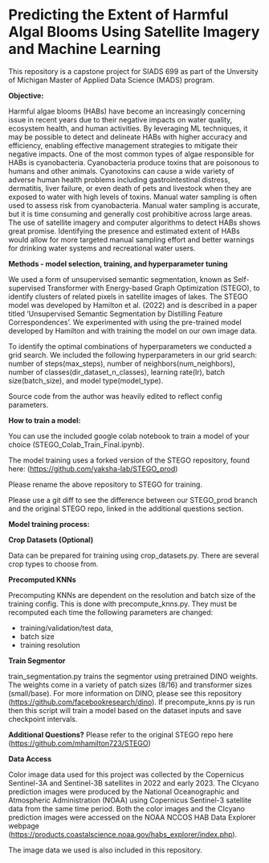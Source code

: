 # Predicting the Extent of Harmful Algal Blooms Using Satellite Imagery and Machine Learning

This repository is a capstone project for SIADS 699 as part of the Unversity of Michigan Master of Applied Data Science (MADS) program.

**Objective:**

Harmful algae blooms (HABs) have become an increasingly concerning issue in recent years due to their negative impacts on water quality, ecosystem health, and human activities. By leveraging ML techniques, it may be possible to detect and delineate HABs with higher accuracy and efficiency, enabling effective management strategies to mitigate their negative impacts. One of the most common types of algae responsible for HABs is cyanobacteria. Cyanobacteria produce toxins that are poisonous to humans and other animals. Cyanotoxins can cause a wide variety of adverse human health problems including gastrointestinal distress, dermatitis, liver failure, or even death of pets and livestock when they are exposed to water with high levels of toxins. Manual water sampling is often used to assess risk from cyanobacteria. Manual water sampling is accurate, but it is time consuming and generally cost prohibitive across large areas. The use of satellite imagery and computer algorithms to detect HABs shows great promise. Identifying the presence and estimated extent of HABs would allow for more targeted manual sampling effort and better warnings for drinking water systems and recreational water users.


**Methods - model selection, training, and hyperparameter tuning**

We used a form of unsupervised semantic segmentation, known as Self-supervised Transformer with Energy-based Graph Optimization (STEGO), to identify clusters of related pixels in satellite images of lakes. The STEGO model was developed by Hamilton et al. (2022) and is described in a paper titled ‘Unsupervised Semantic Segmentation by Distilling Feature Correspondences’. We experimented with using the pre-trained model developed by Hamilton and with training the model on our own image data.

To identify the optimal combinations of hyperparameters we conducted a grid search. We included the following hyperparameters in our grid search: number of steps(max_steps), number of neighbors(num_neighbors), number of classes(dir_dataset_n_classes), learning rate(lr), batch size(batch_size), and model type(model_type).

Source code from the author was heavily edited to reflect config parameters.




**How to train a model:**

You can use the included google colab notebook to train a model of your choice (STEGO_Colab_Train_Final.ipynb). 

The model training uses a forked version of the STEGO repository, found here: (https://github.com/yaksha-lab/STEGO_prod) 

Please rename the above repository to STEGO for training.

Please use a git diff to see the difference between our STEGO_prod branch and the original STEGO repo, linked in the additional questions section.

**Model training process:**

**Crop Datasets (Optional)** 

Data can be prepared for training using crop_datasets.py. There are several crop types to choose from.

**Precomputed KNNs**

Precomputing KNNs are dependent on the resolution and batch size of the training config. This is done with precompute_knns.py. They must be recomputed each time the following parameters are changed:

  - training/validation/test data, 
  - batch size 
  - training resolution

**Train Segmentor**

train_segmentation.py trains the segmentor using pretrained DINO weights. The weights come in a variety of patch sizes (8/16) and transformer sizes (small/base). For more information on DINO, please see this repository (https://github.com/facebookresearch/dino). If precompute_knns.py is run then this script will train a model based on the dataset inputs and save checkpoint intervals.

  **Additional Questions?**
  Please refer to the original STEGO repo here (https://github.com/mhamilton723/STEGO) 

**Data Access**

Color image data used for this project was collected by the Copernicus Sentinel-3A and Sentinel-3B satellites in 2022 and early 2023. The CIcyano prediction images were produced by the National Oceanographic and Atmospheric Administration (NOAA) using Copernicus Sentinel-3 satellite data from the same time period. Both the color images and the CIcyano prediction images were accessed on the NOAA NCCOS HAB Data Explorer webpage (https://products.coastalscience.noaa.gov/habs_explorer/index.php).

The image data we used is also included in this repository.
